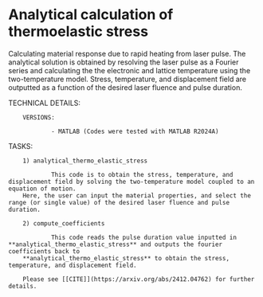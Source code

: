 # Analytical calculation of thermoelastic stress
Calculating material response due to rapid heating from laser pulse. The analytical solution is obtained by resolving the laser pulse as a Fourier series and calculating the the electronic and lattice temperature using the two-temperature model. Stress, temperature, and displacement field are outputted as a function of the desired laser fluence and pulse duration.

TECHNICAL DETAILS:

        VERSIONS:

                - MATLAB (Codes were tested with MATLAB R2024A)
TASKS:

        1) analytical_thermo_elastic_stress

                This code is to obtain the stress, temperature, and displacement field by solving the two-temperature model coupled to an equation of motion.
		Here, the user can input the material properties, and select the range (or single value) of the desired laser fluence and pulse duration.

        2) compute_coefficients
                
                This code reads the pulse duration value inputted in **analytical_thermo_elastic_stress** and outputs the fourier coefficients back to 
		**analytical_thermo_elastic_stress** to obtain the stress, temperature, and displacement field.
                
		Please see [[CITE]](https://arxiv.org/abs/2412.04762) for further details.
